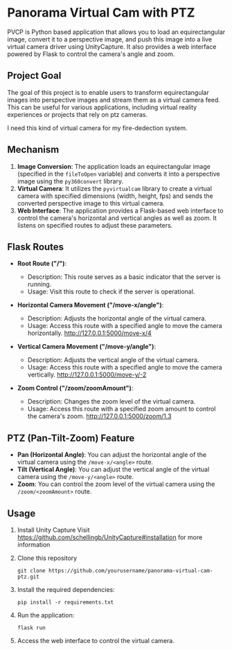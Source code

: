 # Panorama Virtual Cam with PTZ

PVCP is Python based application that allows you to load an equirectangular image, convert it to a perspective image, and push this image into a live virtual camera driver using UnityCapture. It also provides a web interface powered by Flask to control the camera's angle and zoom.

## Project Goal

The goal of this project is to enable users to transform equirectangular images into perspective images and stream them as a virtual camera feed. This can be useful for various applications, including virtual reality experiences or projects that rely on ptz cameras.

I need this kind of virtual camera for my fire-dedection system.

## Mechanism

1.  **Image Conversion**: The application loads an equirectangular image (specified in the `fileToOpen` variable) and converts it into a perspective image using the `py360convert` library.
2.  **Virtual Camera**: It utilizes the `pyvirtualcam` library to create a virtual camera with specified dimensions (width, height, fps) and sends the converted perspective image to this virtual camera.
3.  **Web Interface**: The application provides a Flask-based web interface to control the camera's horizontal and vertical angles as well as zoom. It listens on specified routes to adjust these parameters.

## Flask Routes

- **Root Route ("/")**:

  - Description: This route serves as a basic indicator that the server is running.
  - Usage: Visit this route to check if the server is operational.

- **Horizontal Camera Movement ("/move-x/angle")**:

  - Description: Adjusts the horizontal angle of the virtual camera.
  - Usage: Access this route with a specified angle to move the camera horizontally.
    http://127.0.0.1:5000/move-x/4

- **Vertical Camera Movement ("/move-y/angle")**:
  - Description: Adjusts the vertical angle of the virtual camera.
  - Usage: Access this route with a specified angle to move the camera vertically.
    http://127.0.0.1:5000/move-y/-2
- **Zoom Control ("/zoom/zoomAmount")**:
  - Description: Changes the zoom level of the virtual camera.
  - Usage: Access this route with a specified zoom amount to control the camera's zoom.
    http://127.0.0.1:5000/zoom/1.3

## PTZ (Pan-Tilt-Zoom) Feature

- **Pan (Horizontal Angle)**: You can adjust the horizontal angle of the virtual camera using the `/move-x/<angle>` route.
- **Tilt (Vertical Angle)**: You can adjust the vertical angle of the virtual camera using the `/move-y/<angle>` route.
- **Zoom**: You can control the zoom level of the virtual camera using the `/zoom/<zoomAmount>` route.

## Usage

1. Install Unity Capture
   Visit https://github.com/schellingb/UnityCapture#installation for more information
2. Clone this repository

   `git clone https://github.com/yourusername/panorama-virtual-cam-ptz.git`

3. Install the required dependencies:

   `pip install -r requirements.txt`

4. Run the application:

   `flask run`

5. Access the web interface to control the virtual camera.
